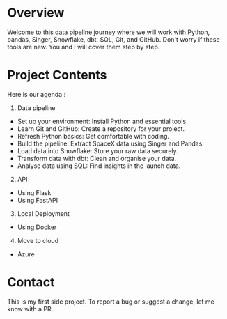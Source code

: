 # Overview

Welcome to this data pipeline journey where we will work with Python, pandas, Singer, Snowflake, dbt, SQL, Git, and GitHub. Don't worry if these tools are new. You and I will cover them step by step.

# Project Contents

Here is our agenda :

1. Data pipeline

- Set up your environment: Install Python and essential tools.
- Learn Git and GitHub: Create a repository for your project.
- Refresh Python basics: Get comfortable with coding.
- Build the pipeline: Extract SpaceX data using Singer and Pandas.
- Load data into Snowflake: Store your raw data securely.
- Transform data with dbt: Clean and organise your data.
- Analyse data using SQL: Find insights in the launch data.

2. API

- Using Flask
- Using FastAPI

3. Local Deployment

- Using Docker

4. Move to cloud

- Azure

# Contact

This is my first side project. To report a bug or suggest a change, let me know with a PR..
